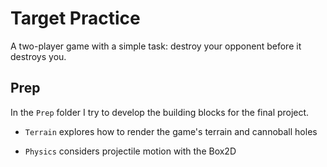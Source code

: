 # Target Practice

A two-player game with a simple task: destroy your opponent before it destroys you.

## Prep

In the `Prep` folder I try to develop the building blocks for the final project.

- `Terrain` explores how to render the game's terrain and cannoball holes

- `Physics` considers projectile motion with the Box2D
